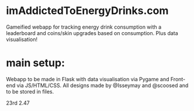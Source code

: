 # imAddictedToEnergyDrinks.com
Gameified webapp for tracking energy drink consumption with a leaderboard and coins/skin upgrades based on consumption. Plus data visualisation!


# main setup:
Webapp to be made in Flask with data visualisation via Pygame and Front-end via JS/HTML/CSS. All designs made by @Isseymay and @scoosed and to be stored in files.

23rd
2.47

